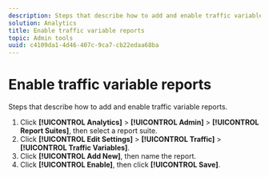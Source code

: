 ```yaml
---
description: Steps that describe how to add and enable traffic variable reports.
solution: Analytics
title: Enable traffic variable reports
topic: Admin tools
uuid: c4109da1-4d46-407c-9ca7-cb22edaa68ba
---
```


# Enable traffic variable reports

Steps that describe how to add and enable traffic variable reports.

1. Click **[!UICONTROL Analytics]** > **[!UICONTROL Admin]** > **[!UICONTROL Report Suites]**, then select a report suite.
1. Click **[!UICONTROL Edit Settings]** > **[!UICONTROL Traffic]** > **[!UICONTROL Traffic Variables]**.
1. Click **[!UICONTROL Add New]**, then name the report.
1. Click **[!UICONTROL Enable]**, then click **[!UICONTROL Save]**.
